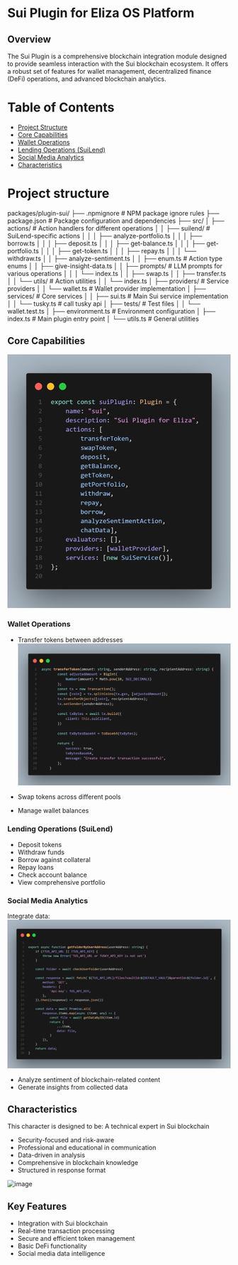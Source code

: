 # Sui Plugin for Eliza OS Platform

## Overview
The Sui Plugin is a comprehensive blockchain integration module designed to provide seamless interaction with the Sui blockchain ecosystem. It offers a robust set of features for wallet management, decentralized finance (DeFi) operations, and advanced blockchain analytics.

# Table of Contents
- [Project Structure](#project-structure)
- [Core Capabilities](#core-capabilities)
- [Wallet Operations](#wallet-operations)
- [Lending Operations (SuiLend)](#lending-operations-suilend)
- [Social Media Analytics](#social-media-analytics)
- [Characteristics](#characteristics)

# Project structure
packages/plugin-sui/
├── .npmignore                 # NPM package ignore rules
├── package.json              # Package configuration and dependencies
├── src/
│   ├── actions/              # Action handlers for different operations
│   │   ├── suilend/         # SuiLend-specific actions
│   │   │   ├── analyze-portfolio.ts
│   │   │   ├── borrow.ts
│   │   │   ├── deposit.ts
│   │   │   ├── get-balance.ts
│   │   │   ├── get-portfolio.ts
│   │   │   ├── get-token.ts
│   │   │   ├── repay.ts
│   │   │   └── withdraw.ts
│   │   ├── analyze-sentiment.ts
│   │   ├── enum.ts          # Action type enums
│   │   ├── give-insight-data.ts
│   │   ├── prompts/        # LLM prompts for various operations
│   │   │   └── index.ts
│   │   ├── swap.ts
│   │   ├── transfer.ts
│   │   └── utils/          # Action utilities
│   │       └── index.ts
│   ├── providers/           # Service providers
│   │   └── wallet.ts       # Wallet provider implementation
│   ├── services/           # Core services
│   │   ├── sui.ts         # Main Sui service implementation
│   │   └── tusky.ts       # call tusky api
│   ├── tests/             # Test files
│   │   └── wallet.test.ts
│   ├── environment.ts      # Environment configuration
│   ├── index.ts           # Main plugin entry point
│   └── utils.ts           # General utilities


## Core Capabilities
![image](../../image/SuiPlugin.png)

### Wallet Operations
- Transfer tokens between addresses
![image](../../image/transfer.png)

- Swap tokens across different pools
- Manage wallet balances

### Lending Operations (SuiLend)
- Deposit tokens
- Withdraw funds
- Borrow against collateral
- Repay loans
- Check account balance
- View comprehensive portfolio

### Social Media Analytics
Integrate data:
![image](../../image/data_intergration.png)
- Analyze sentiment of blockchain-related content
- Generate insights from collected data

## Characteristics
This character is designed to be:
A technical expert in Sui blockchain
- Security-focused and risk-aware
- Professional and educational in communication
- Data-driven in analysis
- Comprehensive in blockchain knowledge
- Structured in response format


![image](../../image/)

## Key Features
- Integration with Sui blockchain
- Real-time transaction processing
- Secure and efficient token management
- Basic DeFi functionality
- Social media data intelligence
